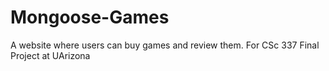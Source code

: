 # Mongoose-Games
A website where users can buy games and review them.
For CSc 337 Final Project at UArizona
